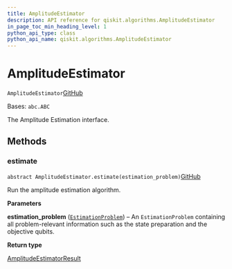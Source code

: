 ```yaml
---
title: AmplitudeEstimator
description: API reference for qiskit.algorithms.AmplitudeEstimator
in_page_toc_min_heading_level: 1
python_api_type: class
python_api_name: qiskit.algorithms.AmplitudeEstimator
---
```


# AmplitudeEstimator

<span id="qiskit.algorithms.AmplitudeEstimator" />

`AmplitudeEstimator`[GitHub](https://github.com/qiskit/qiskit/tree/stable/0.39/qiskit/algorithms/amplitude_estimators/amplitude_estimator.py "view source code")

Bases: `abc.ABC`

The Amplitude Estimation interface.

## Methods

### estimate

<span id="qiskit.algorithms.AmplitudeEstimator.estimate" />

`abstract AmplitudeEstimator.estimate(estimation_problem)`[GitHub](https://github.com/qiskit/qiskit/tree/stable/0.39/qiskit/algorithms/amplitude_estimators/amplitude_estimator.py "view source code")

Run the amplitude estimation algorithm.

**Parameters**

**estimation\_problem** ([`EstimationProblem`](qiskit.algorithms.EstimationProblem "qiskit.algorithms.amplitude_estimators.estimation_problem.EstimationProblem")) – An `EstimationProblem` containing all problem-relevant information such as the state preparation and the objective qubits.

**Return type**

[AmplitudeEstimatorResult](qiskit.algorithms.AmplitudeEstimatorResult "qiskit.algorithms.AmplitudeEstimatorResult")


